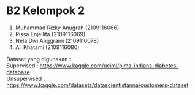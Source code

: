 # B2 Kelompok 2
1. Muhammad Rizky Anugrah (2109116066)
2. Rissa Enjellita (2109116069)
3. Nela Dwi Anggraini (2109116078)
4. Ali Khatami (2109116080)

Dataset yang digunakan :<br>
Supervised : https://www.kaggle.com/uciml/pima-indians-diabetes-database<br>
Unsupervised : https://www.kaggle.com/datasets/datascientistanna/customers-dataset
